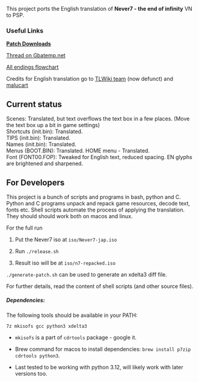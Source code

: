 
This project ports the English translation of **Never7 - the end of infinity** VN to PSP.

### Useful Links

[**Patch Downloads**](https://github.com/bibarub/N7-psp-english/releases)

[Thread on Gbatemp.net](https://gbatemp.net/threads/release-never7-the-end-of-infinity-psp-english-translation.557697/)

[All endings flowchart](https://gamefaqs.gamespot.com/pc/715439-never7-the-end-of-infinity/map/9294-all-endings-flowchart)

Credits for English translation go to [TLWiki team](https://web.archive.org/web/20180905090319/http://tlwiki.org/index.php?title=Never_7) (now defunct) and [malucart](https://github.com/malucard)


Current status
-----------

Scenes: Translated, but text overflows the text box in a few places. (Move the text box up a bit in game settings)
<br>
Shortcuts (init.bin): Translated.
<br>
TIPS (init.bin): Translated.
<br>
Names (init.bin): Translated.
<br>
Menus (BOOT.BIN): Translated. HOME menu - Translated.
<br>
Font (FONT00.FOP): Tweaked for English text, reduced spacing. EN glyphs are brightened and sharpened.


For Developers
-----------

This project is a bunch of scripts and programs in bash, python and C. Python and C programs unpack and repack game resources, decode text, fonts etc. Shell scripts automate the process of applying the translation. They should should work both on macos and linux.

For the full run

1. Put the Never7 iso at `iso/Never7-jap.iso`

2. Run `./release.sh`

3. Result iso will be at `iso/n7-repacked.iso`

`./generate-patch.sh` can be used to generate an xdelta3 diff file.

For further details, read the content of shell scripts (and other source files).

##### Dependencies:

The following tools should be available in your PATH:

`7z mkisofs gcc python3 xdelta3`

- `mkisofs` is a part of `cdrtools` package - google it.

- Brew command for macos to install dependencies: `brew install p7zip cdrtools python3`.

- Last tested to be working with python 3.12, will likely work with later versions too.
